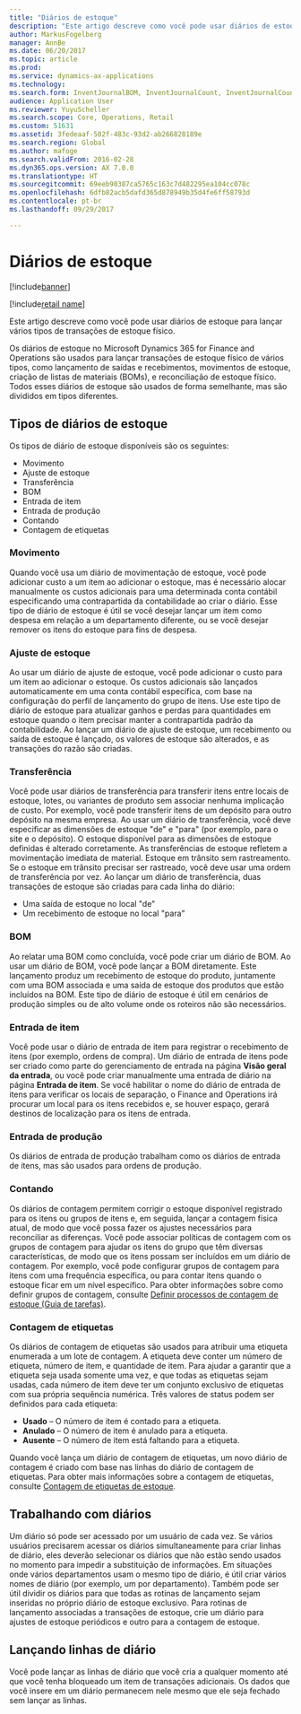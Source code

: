 ```yaml
---
title: "Diários de estoque"
description: "Este artigo descreve como você pode usar diários de estoque para lançar vários tipos de transações de estoque físico."
author: MarkusFogelberg
manager: AnnBe
ms.date: 06/20/2017
ms.topic: article
ms.prod: 
ms.service: dynamics-ax-applications
ms.technology: 
ms.search.form: InventJournalBOM, InventJournalCount, InventJournalCountTag, InventJournalLossProfit, InventJournalMovement, InventJournalTransfer, WMSJournalTable
audience: Application User
ms.reviewer: YuyuScheller
ms.search.scope: Core, Operations, Retail
ms.custom: 51631
ms.assetid: 3fedeaaf-502f-483c-93d2-ab266828189e
ms.search.region: Global
ms.author: mafoge
ms.search.validFrom: 2016-02-28
ms.dyn365.ops.version: AX 7.0.0
ms.translationtype: HT
ms.sourcegitcommit: 69eeb90387ca5765c163c7d482295ea104cc078c
ms.openlocfilehash: 6dfb82acb5dafd365d878949b35d4fe6ff58793d
ms.contentlocale: pt-br
ms.lasthandoff: 09/29/2017

---
```


# <a name="inventory-journals"></a>Diários de estoque

[!include[banner](../includes/banner.md)]

[!include[retail name](../includes/retail-name.md)]


Este artigo descreve como você pode usar diários de estoque para lançar vários tipos de transações de estoque físico.

Os diários de estoque no Microsoft Dynamics 365 for Finance and Operations são usados para lançar transações de estoque físico de vários tipos, como lançamento de saídas e recebimentos, movimentos de estoque, criação de listas de materiais (BOMs), e reconciliação de estoque físico. Todos esses diários de estoque são usados de forma semelhante, mas são divididos em tipos diferentes.

## <a name="types-of-inventory-journals"></a>Tipos de diários de estoque
Os tipos de diário de estoque disponíveis são os seguintes:

-   Movimento
-   Ajuste de estoque
-   Transferência
-   BOM
-   Entrada de item
-   Entrada de produção
-   Contando
-   Contagem de etiquetas

### <a name="movement"></a>Movimento

Quando você usa um diário de movimentação de estoque, você pode adicionar custo a um item ao adicionar o estoque, mas é necessário alocar manualmente os custos adicionais para uma determinada conta contábil especificando uma contrapartida da contabilidade ao criar o diário. Esse tipo de diário de estoque é útil se você desejar lançar um item como despesa em relação a um departamento diferente, ou se você desejar remover os itens do estoque para fins de despesa.

### <a name="inventory-adjustment"></a>Ajuste de estoque

Ao usar um diário de ajuste de estoque, você pode adicionar o custo para um item ao adicionar o estoque. Os custos adicionais são lançados automaticamente em uma conta contábil específica, com base na configuração do perfil de lançamento do grupo de itens. Use este tipo de diário de estoque para atualizar ganhos e perdas para quantidades em estoque quando o item precisar manter a contrapartida padrão da contabilidade. Ao lançar um diário de ajuste de estoque, um recebimento ou saída de estoque é lançado, os valores de estoque são alterados, e as transações do razão são criadas.

### <a name="transfer"></a>Transferência

Você pode usar diários de transferência para transferir itens entre locais de estoque, lotes, ou variantes de produto sem associar nenhuma implicação de custo. Por exemplo, você pode transferir itens de um depósito para outro depósito na mesma empresa. Ao usar um diário de transferência, você deve especificar as dimensões de estoque "de" e "para" (por exemplo, para o site e o depósito). O estoque disponível para as dimensões de estoque definidas é alterado corretamente. As transferências de estoque refletem a movimentação imediata de material. Estoque em trânsito sem rastreamento. Se o estoque em trânsito precisar ser rastreado, você deve usar uma ordem de transferência por vez. Ao lançar um diário de transferência, duas transações de estoque são criadas para cada linha do diário:

-   Uma saída de estoque no local "de"
-   Um recebimento de estoque no local "para"

### <a name="bom"></a>BOM

Ao relatar uma BOM como concluída, você pode criar um diário de BOM. Ao usar um diário de BOM, você pode lançar a BOM diretamente. Este lançamento produz um recebimento de estoque do produto, juntamente com uma BOM associada e uma saída de estoque dos produtos que estão incluídos na BOM. Este tipo de diário de estoque é útil em cenários de produção simples ou de alto volume onde os roteiros não são necessários.

### <a name="item-arrival"></a>Entrada de item

Você pode usar o diário de entrada de item para registrar o recebimento de itens (por exemplo, ordens de compra). Um diário de entrada de itens pode ser criado como parte do gerenciamento de entrada na página **Visão geral da entrada**, ou você pode criar manualmente uma entrada de diário na página **Entrada de item**. Se você habilitar o nome do diário de entrada de itens para verificar os locais de separação, o Finance and Operations irá procurar um local para os itens recebidos e, se houver espaço, gerará destinos de localização para os itens de entrada.

### <a name="production-input"></a>Entrada de produção

Os diários de entrada de produção trabalham como os diários de entrada de itens, mas são usados para ordens de produção.

### <a name="counting"></a>Contando

Os diários de contagem permitem corrigir o estoque disponível registrado para os itens ou grupos de itens e, em seguida, lançar a contagem física atual, de modo que você possa fazer os ajustes necessários para reconciliar as diferenças. Você pode associar políticas de contagem com os grupos de contagem para ajudar os itens do grupo que têm diversas características, de modo que os itens possam ser incluídos em um diário de contagem. Por exemplo, você pode configurar grupos de contagem para itens com uma frequência específica, ou para contar itens quando o estoque ficar em um nível específico. Para obter informações sobre como definir grupos de contagem, consulte [Definir processos de contagem de estoque (Guia de tarefas)](tasks/define-inventory-counting-processes.md).

### <a name="tag-counting"></a>Contagem de etiquetas

Os diários de contagem de etiquetas são usados para atribuir uma etiqueta enumerada a um lote de contagem. A etiqueta deve conter um número de etiqueta, número de item, e quantidade de item. Para ajudar a garantir que a etiqueta seja usada somente uma vez, e que todas as etiquetas sejam usadas, cada número de item deve ter um conjunto exclusivo de etiquetas com sua própria sequência numérica. Três valores de status podem ser definidos para cada etiqueta:

-   **Usado** – O número de item é contado para a etiqueta.
-   **Anulado** – O número de item é anulado para a etiqueta.
-   **Ausente** – O número de item está faltando para a etiqueta.

Quando você lança um diário de contagem de etiquetas, um novo diário de contagem é criado com base nas linhas do diário de contagem de etiquetas. Para obter mais informações sobre a contagem de etiquetas, consulte [Contagem de etiquetas de estoque](inventory-tag-counting.md).

## <a name="working-with-journals"></a>Trabalhando com diários
Um diário só pode ser acessado por um usuário de cada vez. Se vários usuários precisarem acessar os diários simultaneamente para criar linhas de diário, eles deverão selecionar os diários que não estão sendo usados no momento para impedir a substituição de informações. Em situações onde vários departamentos usam o mesmo tipo de diário, é útil criar vários nomes de diário (por exemplo, um por departamento). Também pode ser útil dividir os diários para que todas as rotinas de lançamento sejam inseridas no próprio diário de estoque exclusivo. Para rotinas de lançamento associadas a transações de estoque, crie um diário para ajustes de estoque periódicos e outro para a contagem de estoque.

## <a name="posting-journal-lines"></a>Lançando linhas de diário
Você pode lançar as linhas de diário que você cria a qualquer momento até que você tenha bloqueado um item de transações adicionais. Os dados que você insere em um diário permanecem nele mesmo que ele seja fechado sem lançar as linhas.

